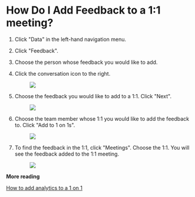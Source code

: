 # How Do I Add Feedback to a 1:1 meeting?

1.  Click "Data" in the left-hand navigation menu.

2.  Click "Feedback".

3.  Choose the person whose feedback you would like to add.

4.  Click the conversation icon to the right.

    <figure><img src="https://d15txwkj13xtvh.cloudfront.net/downloads.intercomcdn.com/i/o/514158705/a66f027b4d9e4f699918881c/image.png" /></figure>

5.  Choose the feedback you would like to add to a 1:1. Click "Next".

    <figure><img src="https://d15txwkj13xtvh.cloudfront.net/downloads.intercomcdn.com/i/o/514160358/be038c5f0831251c5e9dd2f2/image.png" /></figure>

6.  Choose the team member whose 1:1 you would like to add the feedback to. Click "Add to 1 on 1s".

    <figure><img src="https://d15txwkj13xtvh.cloudfront.net/downloads.intercomcdn.com/i/o/514161310/832ca17474ba92885e71b20b/image.png" /></figure>

7.  To find the feedback in the 1:1, click "Meetings". Choose the 1:1. You will see the feedback added to the 1:1 meeting.

    <figure><img src="https://d15txwkj13xtvh.cloudfront.net/downloads.intercomcdn.com/i/o/514162364/f389ba870da51f5cf56e664b/image.png" /></figure>

**More reading**

[How to add analytics to a 1 on 1](6206501-how-do-i-add-engineering-metrics-analytics-to-my-1-1s.html)
